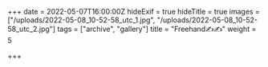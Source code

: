 +++
date = 2022-05-07T16:00:00Z
hideExif = true
hideTitle = true
images = ["/uploads/2022-05-08_10-52-58_utc_1.jpg", "/uploads/2022-05-08_10-52-58_utc_2.jpg"]
tags = ["archive", "gallery"]
title = "Freehand✍️✍️"
weight = 5

+++
